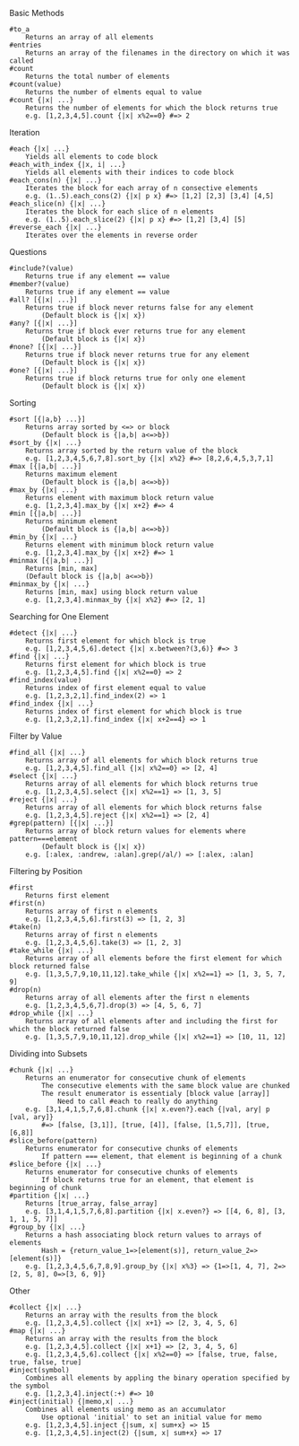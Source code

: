 Basic Methods
	
	#to_a 
		Returns an array of all elements
	#entries 
		Returns an array of the filenames in the directory on which it was called
	#count 
		Returns the total number of elements 
	#count(value) 
		Returns the number of elments equal to value
	#count {|x| ...} 
		Returns the number of elements for which the block returns true
		e.g. [1,2,3,4,5].count {|x| x%2==0} #=> 2

Iteration

	#each {|x| ...} 
		Yields all elements to code block 
	#each_with_index {|x, i| ...} 
		Yields all elements with their indices to code block
	#each_cons(n) {|x| ...} 	
		Iterates the block for each array of n consective elements
		e.g. (1..5).each_cons(2) {|x| p x} #=> [1,2] [2,3] [3,4] [4,5]
	#each_slice(n) {|x| ...} 
		Iterates the block for each slice of n elements
		e.g. (1..5).each_slice(2) {|x| p x} #=> [1,2] [3,4] [5]
	#reverse_each {|x| ...} 
		Iterates over the elements in reverse order

Questions

	#include?(value) 
		Returns true if any element == value
	#member?(value) 
		Returns true if any element == value
	#all? [{|x| ...}] 
		Returns true if block never returns false for any element
			(Default block is {|x| x})
	#any? [{|x| ...}] 
		Returns true if block ever returns true for any element
			(Default block is {|x| x})
	#none? [{|x| ...}] 
		Returns true if block never returns true for any element
			(Default block is {|x| x})
	#one? [{|x| ...}] 
		Returns true if block returns true for only one element
			(Default block is {|x| x})

Sorting

	#sort [{|a,b} ...}] 
		Returns array sorted by <=> or block
			(Default block is {|a,b| a<=>b})
	#sort_by {|x| ...} 
		Returns array sorted by the return value of the block
		e.g. [1,2,3,4,5,6,7,8].sort_by {|x| x%2} #=> [8,2,6,4,5,3,7,1]
	#max [{|a,b| ...}] 
		Returns maximum element
			(Default block is {|a,b| a<=>b})
	#max_by {|x| ...} 	
		Returns element with maximum block return value
		e.g. [1,2,3,4].max_by {|x| x+2} #=> 4
	#min [{|a,b| ...}] 
		Returns minimum element
			(Default block is {|a,b| a<=>b})
	#min_by {|x| ...} 
		Returns element with minimum block return value
		e.g. [1,2,3,4].max_by {|x| x+2} #=> 1
	#minmax [{|a,b| ...}] 	
		Returns [min, max]
		(Default block is {|a,b| a<=>b})
	#minmax_by {|x| ...} 
		Returns [min, max] using block return value
		e.g. [1,2,3,4].minmax_by {|x| x%2} #=> [2, 1] 

Searching for One Element

	#detect {|x| ...} 
		Returns first element for which block is true
		e.g. [1,2,3,4,5,6].detect {|x| x.between?(3,6)} #=> 3
	#find {|x| ...} 	
		Returns first element for which block is true
		e.g. [1,2,3,4,5].find {|x| x%2==0} => 2 
	#find_index(value) 
		Returns index of first element equal to value
		e.g. [1,2,3,2,1].find_index(2) => 1 
	#find_index {|x| ...} 
		Returns index of first element for which block is true
		e.g. [1,2,3,2,1].find_index {|x| x+2==4} => 1 
	
Filter by Value

	#find_all {|x| ...} 	
		Returns array of all elements for which block returns true
		e.g. [1,2,3,4,5].find_all {|x| x%2==0} => [2, 4] 
	#select {|x| ...} 
		Returns array of all elements for which block returns true
		e.g. [1,2,3,4,5].select {|x| x%2==1} => [1, 3, 5] 
	#reject {|x| ...} 
		Returns array of all elements for which block returns false
		e.g. [1,2,3,4,5].reject {|x| x%2==1} => [2, 4] 
	#grep(pattern) [{|x| ...}] 
		Returns array of block return values for elements where pattern===element
			(Default block is {|x| x})
		e.g. [:alex, :andrew, :alan].grep(/al/) => [:alex, :alan] 

Filtering by Position

	#first 
		Returns first element
	#first(n) 
		Returns array of first n elements
		e.g. [1,2,3,4,5,6].first(3) => [1, 2, 3] 
	#take(n) 
		Returns array of first n elements
		e.g. [1,2,3,4,5,6].take(3) => [1, 2, 3] 
	#take_while {|x| ...} 
		Returns array of all elements before the first element for which block returned false
		e.g. [1,3,5,7,9,10,11,12].take_while {|x| x%2==1} => [1, 3, 5, 7, 9]
	#drop(n) 
		Returns array of all elements after the first n elements
		e.g. [1,2,3,4,5,6,7].drop(3) => [4, 5, 6, 7] 
	#drop_while {|x| ...} 
		Returns array of all elements after and including the first for which the block returned false
		e.g. [1,3,5,7,9,10,11,12].drop_while {|x| x%2==1} => [10, 11, 12] 

Dividing into Subsets

	#chunk {|x| ...} 
		Returns an enumerator for consecutive chunk of elements
			The consecutive elements with the same block value are chunked
			The result enumerator is essentialy [block value [array]]
				Need to call #each to really do anything
		e.g. [3,1,4,1,5,7,6,8].chunk {|x| x.even?}.each {|val, ary| p [val, ary]}
			#=> [false, [3,1]], [true, [4]], [false, [1,5,7]], [true, [6,8]]
	#slice_before(pattern) 
		Returns enumerator for consecutive chunks of elements
			If pattern === element, that element is beginning of a chunk
	#slice_before {|x| ...} 
		Returns enumerator for consecutive chunks of elements
			If block returns true for an element, that element is beginning of chunk
	#partition {|x| ...}
		Returns [true_array, false_array]
		e.g. [3,1,4,1,5,7,6,8].partition {|x| x.even?} => [[4, 6, 8], [3, 1, 1, 5, 7]] 
	#group_by {|x| ...} 
		Returns a hash associating block return values to arrays of elements
			Hash = {return_value_1=>[element(s)], return_value_2=>[element(s)]}
		e.g. [1,2,3,4,5,6,7,8,9].group_by {|x| x%3} => {1=>[1, 4, 7], 2=>[2, 5, 8], 0=>[3, 6, 9]} 

Other

	#collect {|x| ...} 
		Returns an array with the results from the block
		e.g. [1,2,3,4,5].collect {|x| x+1} => [2, 3, 4, 5, 6] 
	#map {|x| ...} 
		Returns an array with the results from the block
		e.g. [1,2,3,4,5].collect {|x| x+1} => [2, 3, 4, 5, 6]
		e.g. [1,2,3,4,5,6].collect {|x| x%2==0} => [false, true, false, true, false, true] 
	#inject(symbol) 
		Combines all elements by appling the binary operation specified by the symbol
		e.g. [1,2,3,4].inject(:+) #=> 10
	#inject(initial) {|memo,x| ...} 
		Combines all elements using memo as an accumulator
			Use optional 'initial' to set an initial value for memo
		e.g. [1,2,3,4,5].inject {|sum, x| sum+x} => 15 
		e.g. [1,2,3,4,5].inject(2) {|sum, x| sum+x} => 17 
	



